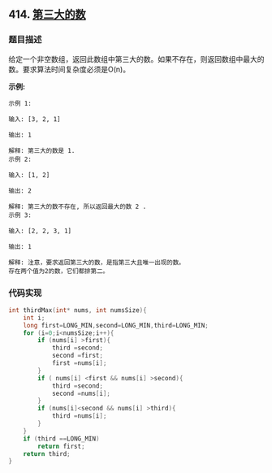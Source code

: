 ## 414. [第三大的数](https://leetcode-cn.com/problems/third-maximum-number/)

### 题目描述
给定一个非空数组，返回此数组中第三大的数。如果不存在，则返回数组中最大的数。要求算法时间复杂度必须是O(n)。

**示例:**
```
示例 1:

输入: [3, 2, 1]

输出: 1

解释: 第三大的数是 1.
示例 2:

输入: [1, 2]

输出: 2

解释: 第三大的数不存在, 所以返回最大的数 2 .
示例 3:

输入: [2, 2, 3, 1]

输出: 1

解释: 注意，要求返回第三大的数，是指第三大且唯一出现的数。
存在两个值为2的数，它们都排第二。

```
### 代码实现
```c
int thirdMax(int* nums, int numsSize){
    int i;
    long first=LONG_MIN,second=LONG_MIN,third=LONG_MIN;
    for (i=0;i<numsSize;i++){
        if (nums[i] >first){
            third =second;
            second =first;
            first =nums[i];
        }
        if ( nums[i] <first && nums[i] >second){
            third =second;
            second =nums[i];
        }
        if (nums[i]<second && nums[i] >third){
            third =nums[i];
        }
    }
    if (third ==LONG_MIN)
        return first;
    return third;
}
```
